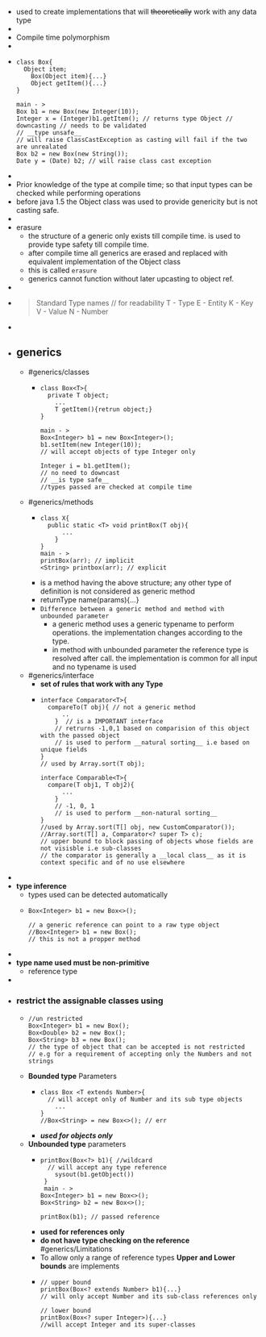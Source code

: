- used to create implementations that will ~~theoretically~~ work with any data type
-
- Compile time polymorphism
-
- ```
  class Box{
  	Object item;
      Box(Object item){...}
      Object getItem(){...}
  }
  
  main - >
  Box b1 = new Box(new Integer(10));
  Integer x = (Integer)b1.getItem(); // returns type Object // downcasting // needs to be validated
  // __type unsafe__
  // will raise ClassCastException as casting will fail if the two are unrealated
  Box b2 = new Box(new String());
  Date y = (Date) b2; // will raise class cast exception
  ```
-
- Prior knowledge of the type at compile time; so that input types can be checked while performing operations
- before java 1.5 the Object class was used to provide genericity but is not casting safe.
-
- erasure
	- the structure of a generic only exists till compile time. is used to provide type safety till compile time.
	- after compile time all generics are erased and replaced with equivalent implementation of the Object class
	- this is called `erasure`
	- generics cannot function without later upcasting to object ref.
-
- > Standard Type names
  // for readability
  T - Type
  E - Entity
  K - Key
  V - Value
  N - Number
-
- ## generics
	- #generics/classes
		- ```
		  class Box<T>{
		  	private T object;
		      ...
		      T getItem(){retrun object;}
		  }
		  
		  main - >
		  Box<Integer> b1 = new Box<Integer>();
		  b1.setItem(new Integer(10));
		  // will accept objects of type Integer only
		  
		  Integer i = b1.getItem();
		  // no need to downcast
		  // __is type safe__
		  //types passed are checked at compile time
		  ```
	- #generics/methods
		- ```
		  class X{
		  	public static <T> void printBox(T obj){
		      	...
		      }
		  }
		  main - >
		  printBox(arr); // implicit
		  <String> printbox(arr); // explicit
		  ```
		- is a method having the above structure; any other type of definition is not considered as generic method
		- <T> returnType name(params){...}
		- `Difference between a generic method and method with unbounded parameter`
			- a generic method uses a generic typename to perform operations.
			  the implementation changes according to the type.
			- in method with unbounded parameter the reference type is resolved after call.
			  the implementation is common for all input and no typename is used
	- #generics/interface
		- __set of rules that work with any Type__
		- ```
		  interface Comparator<T>{
		  	compareTo(T obj){ // not a generic method
		      	..
		      }  // is a IMPORTANT interface
		      // retrurns -1,0,1 based on comparision of this object with the passed object
		      // is used to perform __natural sorting__ i.e based on unique fields
		  }
		  // used by Array.sort(T obj);
		  
		  interface Comparable<T>{
		  	compare(T obj1, T obj2){
		      	...
		      }
		      // -1, 0, 1
		      // is used to perform __non-natural sorting__
		  }
		  //used by Array.sort(T[] obj, new CustomComparator());
		  //Array.sort(T[] a, Comparator<? super T> c); 
		  // upper bound to block passing of objects whose fields are not visisble i.e sub-classes
		  // the comparator is generally a __local class__ as it is context specific and of no use elsewhere
		  ```
-
- __type inference__
	- types used can be detected automatically
	- ```
	  Box<Integer> b1 = new Box<>();
	  
	  // a generic reference can point to a raw type object
	  //Box<Integer> b1 = new Box();
	  // this is not a propper method
	  ```
-
- __type name used must be non-primitive__
	- reference type
-
- ### restrict the assignable classes using
	- ```
	  //un restricted
	  Box<Integer> b1 = new Box();
	  Box<Double> b2 = new Box();
	  Box<String> b3 = new Box();
	  // the type of object that can be accepted is not restricted
	  // e.g for a requirement of accepting only the Numbers and not strings
	  ```
	- __Bounded type__ Parameters
		- ```
		  class Box <T extends Number>{
		  	// will accept only of Number and its sub type objects
		      ...
		  }
		  //Box<String> = new Box<>(); // err
		  ```
		- ___used for objects only___
	- __Unbounded type__ parameters
		- ```
		  printBox(Box<?> b1){ //wildcard
		  	// will accept any type reference
		      sysout(b1.getObject())
		   }
		   main - > 
		  Box<Integer> b1 = new Box<>();
		  Box<String> b2 = new Box<>();
		  
		  printBox(b1); // passed reference
		  ```
		- __used for references only__
		- __do not have type checking on the reference__ #generics/Limitations
		- To allow only a range of reference types __Upper and Lower bounds__ are implements
		- ```
		  // upper bound
		  printBox(Box<? extends Number> b1){...}
		  // will only accept Number and its sub-class references only
		  
		  // lower bound
		  printBox(Box<? super Integer>){...}
		  //will accept Integer and its super-classes 
		  ```